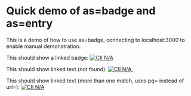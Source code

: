 # Quick demo of as=badge and as=entry

This is a demo of how to use as=badge, connecting to localhost:3000
to enable manual demonstration.

This should show a linked badge:
<a href="http://localhost:3000/en/projects?as=entry&url=https%3A%2F%2Fgithub.com%2Fboss-net%2Fbadge"><img src="http://localhost:3000/en/projects?as=badge&url=https%3A%2F%2Fgithub.com%2Fboss-net%2Fbadge" alt="CII N/A"></a>

This should show linked text (not found):
<a href="http://localhost:3000/en/projects?as=entry&url=https%3A%2F%2FJUNKJUNK"><img src='http://localhost:3000/en/projects?as=badge&url=https%3A%2F%2FJUNKJUNK' alt="CII N/A."></a>

This should show linked text (more than one match, uses pq= instead of url=):
<a href="http://localhost:3000/en/projects?as=entry&pq=https%3A%2F%2F"><img src='http://localhost:3000/en/projects?as=badge&pq=https%3A%2F%2F' alt="CII N/A"></a>
